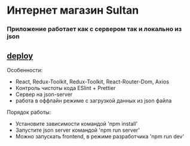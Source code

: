 # Интернет магазин Sultan

### Приложение работает как с сервером так и локально из json

## [deploy](https://dstrizhakov.github.io/react-ts-sultan)

Особенности:

- React, Redux-Toolkit, Redux-Toolkit, React-Router-Dom, Axios
- Контроль чистоты кода ESlint + Prettier
- Сервер на json-server
- работа в оффлайн режиме с загрузкой данных из json файла

Порядок работы:

- Установите зависимости командой 'npm install'
- Запустите json server командой 'npm run server'
- Можно запускать frontend, в режиме разработчика 'npm run dev'

